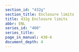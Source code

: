 ```yaml
---
section_id: "432g"
section_title: Enclosure limits
title: 432g Enclosure limits
abbr: ENL
series_id: "400"
series_title: 
page_in_manual: 430-6
document_depth: 4
---
```

